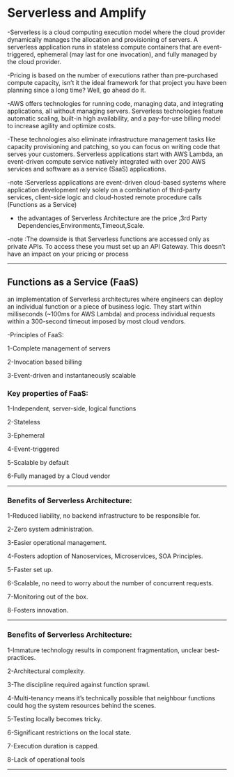 # Serverless and Amplify

-Serverless is a cloud computing execution model where the cloud provider dynamically manages the allocation and provisioning of servers. A serverless application runs in stateless compute containers that are event-triggered, ephemeral (may last for one invocation), and fully managed by the cloud provider.


-Pricing is based on the number of executions rather than pre-purchased compute capacity, isn’t it the ideal framework for that project you have been planning since a long time? Well, go ahead do it.

-AWS offers technologies for running code, managing data, and integrating applications, all without managing servers. Serverless technologies feature automatic scaling, built-in high availability, and a pay-for-use billing model to increase agility and optimize costs. 

-These technologies also eliminate infrastructure management tasks like capacity provisioning and patching, so you can focus on writing code that serves your customers. Serverless applications start with AWS Lambda, an event-driven compute service natively integrated with over 200 AWS services and software as a service (SaaS) applications.

-note :Serverless applications are event-driven cloud-based systems where application development rely solely on a combination of third-party services, client-side logic and cloud-hosted remote procedure calls (Functions as a Service)

- the advantages of Serverless Architecture are the price ,3rd Party Dependencies,Environments,Timeout,Scale.

-note :The downside is that Serverless functions are accessed only as private APIs. To access these you must set up an API Gateway. This doesn’t have an impact on your pricing or process

___________
## Functions as a Service (FaaS)
an implementation of Serverless architectures where engineers can deploy an individual function or a piece of business logic. They start within milliseconds (~100ms for AWS Lambda) and process individual requests within a 300-second timeout imposed by most cloud vendors.

-Principles of FaaS:

1-Complete management of servers

2-Invocation based billing

3-Event-driven and instantaneously scalable

### Key properties of FaaS:

1-Independent, server-side, logical functions

2-Stateless

3-Ephemeral

4-Event-triggered

5-Scalable by default

6-Fully managed by a Cloud vendor

___________
### Benefits of Serverless Architecture:
1-Reduced liability, no backend infrastructure to be responsible for.

2-Zero system administration.

3-Easier operational management.

4-Fosters adoption of Nanoservices, Microservices, SOA Principles.

5-Faster set up.

6-Scalable, no need to worry about the number of concurrent requests.

7-Monitoring out of the box.

8-Fosters innovation.

_______________________
### Benefits of Serverless Architecture:

1-Immature technology results in component fragmentation, unclear best-practices.

2-Architectural complexity.

3-The discipline required against function sprawl.

4-Multi-tenancy means it’s technically possible that neighbour functions could hog the system resources behind the scenes.

5-Testing locally becomes tricky.

6-Significant restrictions on the local state.

7-Execution duration is capped.

8-Lack of operational tools

________________
